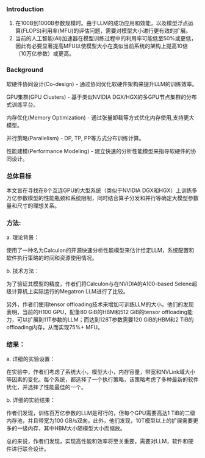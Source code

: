 ### Introduction

1. 在100B到1000B参数规模时。由于LLM的成功应用和效能，以及模型浮点运算(FLOPS)利用率(MFU)的评估问题，需要对模型大小进行更有效的扩展。
2. 当前的人工智能(AI)加速器在模型训练过程中的利用率可能低至50%或更低，因此有必要显著提高MFU以使模型大小在类似当前系统的架构上提高10倍（10万亿参数）或更高。

### Background

软硬件协同设计(Co-design) - 通过协同优化软硬件架构来提升LLM的训练效率。

GPU集群(GPU Clusters) - 基于类似NVIDIA DGX/HGX的多GPU节点集群的分布式训练平台。

内存优化(Memory Optimization) - 通过张量卸载等方式优化内存使用,支持更大模型。

并行策略(Parallelism) - DP, TP, PP等方式分布训练计算。

性能建模(Performance Modeling) - 建立快速的分析性能模型来指导软硬件的协同设计。

### 总体目标

本文旨在寻找在8个互连GPU的大型系统（类似于NVIDIA DGX和HGX）上训练多万亿参数模型的性能瓶颈和系统限制，同时结合算子分发和并行等确定大模型参数量和尺寸的理想关系。

### 方法:
a. 理论背景：

使用了一种名为Calculon的开源快速分析性能模型来估计给定LLM，系统配置和软件执行策略的时间和资源使用情况。

b. 技术方法：

为了验证其模型的精度，作者们将Calculon与在NVIDIA的A100-based Selene超级计算机上实际运行的Megatron LLM进行了比较。

另外，作者们使用tensor offloading技术来增加可训练LLM的大小。他们的发现表明，当前的H100 GPU，配备80 GiB的HBM和512 GiB的tensor offloading能力，可以扩展到11T参数的LLM；而达到128T参数需要120 GiB的HBM和2 TiB的offloading内存，从而实现75%+ MFU。

### 结果：
a. 详细的实验设置：

在实验中，作者们考虑了系统大小，模型大小，内存容量，带宽和NVLink域大小等因素的变化。每个系统，都选择了一个执行策略，该策略考虑了多种最新的软件优化，并选择了性能最佳的一个。

b. 详细的实验结果：

作者们发现，训练百万亿参数的LLM是可行的，但每个GPU需要高达1 TiB的二级内存池，并且带宽为100 GB/s双向。此外，他们发现，10T模型以上的扩展需要更多的一级内存，其中HBM大小随模型大小而缩放。

总的来说，作者们发现，实现高性能和效率将至关重要，需要对LLM，软件和硬件进行联合设计。